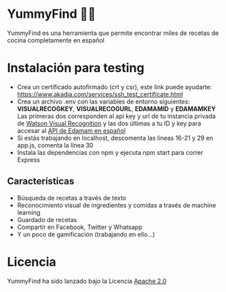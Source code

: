 # YummyFind 🍕🍔

YummyFind es una herramienta que permite encontrar miles de recetas de cocina completamente en español 

# Instalación para testing

- Crea un certificado autofirmado (crt y csr), este link puede ayudarte: https://www.akadia.com/services/ssh_test_certificate.html
- Crea un archivo .env con las variables de entorno siguientes:
**VISUALRECOGKEY**,
**VISUALRECOGURL**,
**EDAMAMID** y
**EDAMAMKEY**
Las primeras dos corresponden al api key y url de tu instancia privada de [Watson Visual Recognition](https://cloud.ibm.com/apidocs/visual-recognition/visual-recognition-v3) y las dos últimas a tu ID y key para accesar al [API de Edamam en español](https://test-es.edamam.com)
- Si estás trabajando en localhost, descomenta las líneas 16-21 y 29 en app.js, comenta la línea 30
- Instala las dependencias con npm y ejecuta npm start para correr Express

## Características

- Búsqueda de recetas a través de texto
- Reconocimiento visual de ingredientes y comidas a través de machine learning
- Guardado de recetas
- Compartir en Facebook, Twitter y Whatsapp
- Y un poco de gamificación (trabajando en ello...)

# Licencia

YummyFind ha sido lanzado bajo la Licencia [Apache 2.0]("https://github.com/kurai021/Yummyfind/blob/master/LICENSE")
